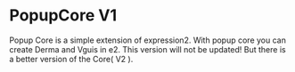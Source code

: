 # PopupCore V1

Popup Core is a simple extension of expression2. With popup core you can create Derma and Vguis in e2. This version will not be updated! But there is a better version of the Core( V2 ).
